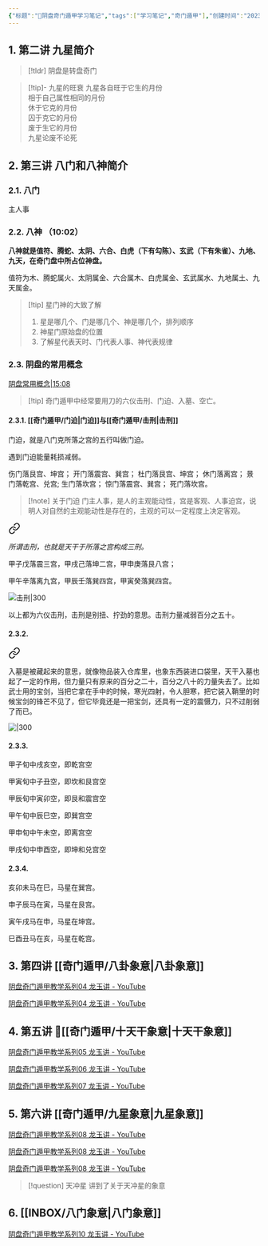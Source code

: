 ```yaml
---
{"标题":"📘阴盘奇门遁甲学习笔记","tags":["学习笔记","奇门遁甲"],"创建时间":"2023-09-27 11:46","修改时间":"2023-09-27 21:15","dg-publish":true,"permalink":"/奇门遁甲/📘阴盘奇门遁甲学习笔记/","dgPassFrontmatter":true}
---
```



## 1. 第二讲  九星简介 

>[!tldr] 阴盘是转盘奇门 
>

>[!tip]- 九星的旺衰 
>九星各自旺于它生的月份\
>相于自己属性相同的月份\
>休于它克的月份\
>囚于克它的月份\
>废于生它的月份\
>九星论废不论死

## 2. 第三讲 八门和八神简介 

### 2.1. 八门 

主人事

### 2.2. 八神 （10:02）

**八神就是值符、腾蛇、太阴、六合、白虎（下有勾陈）、玄武（下有朱雀）、九地、九天，在奇门盘中所占位神盘。**

值符为木、腾蛇属火、太阴属金、六合属木、白虎属金、玄武属水、九地属土、九天属金。

>[!tip] 星门神的大致了解 
>1. 星是哪几个、门是哪几个、神是哪几个，排列顺序
>2. 神星门原始盘的位置 
>3. 了解星代表天时、门代表人事、神代表规律
>

### 2.3. 阴盘的常用概念 
[阴盘常用概念|15:08](https://www.youtube.com/watch?v=CAldI8u4ueY&t=609s#t=908.242134087738) 

>[!tip] 奇门遁甲中经常要用刀的六仪击刑、门迫、入墓、空亡。
>

#### 2.3.1. [[奇门遁甲/门迫\|门迫]]与[[奇门遁甲/击刑\|击刑]]


<div class="transclusion internal-embed is-loaded"><div class="markdown-embed">








门迫，就是八门克所落之宫的五行叫做门迫。

遇到门迫能量耗损减弱。

伤门落艮宫、坤宫；
开门落震宫、巽宫；
杜门落艮宫、坤宫；
休门落离宫；
景门落乾宫、兑宫;
生门落坎宫；
惊门落震宫、巽宫；
死门落坎宫。

</div></div>


>[!note] 关于门迫
>门主人事，是人的主观能动性，宫是客观、人事迫宫，说明人对自然的主观能动性是存在的，主观的可以一定程度上决定客观。


<div class="transclusion internal-embed is-loaded"><a class="markdown-embed-link" href="///" aria-label="Open link"><svg xmlns="http://www.w3.org/2000/svg" width="24" height="24" viewBox="0 0 24 24" fill="none" stroke="currentColor" stroke-width="2" stroke-linecap="round" stroke-linejoin="round" class="svg-icon lucide-link"><path d="M10 13a5 5 0 0 0 7.54.54l3-3a5 5 0 0 0-7.07-7.07l-1.72 1.71"></path><path d="M14 11a5 5 0 0 0-7.54-.54l-3 3a5 5 0 0 0 7.07 7.07l1.71-1.71"></path></svg></a><div class="markdown-embed">





*所谓击刑，也就是天干于所落之宫构成三刑。*

甲子戊落震三宫，甲戌己落坤二宫，甲申庚落艮八宫；

甲午辛落离九宫，甲辰壬落巽四宫，甲寅癸落巽四宫。

![击刑|300](https://www.sunjunyang.link/file/d411eea65ca73604b0489.png)

以上都为六仪击刑，击刑是别扭、拧劲的意思。击刑力量减弱百分之五十。

</div></div>


#### 2.3.2. 
<div class="transclusion internal-embed is-loaded"><a class="markdown-embed-link" href="///" aria-label="Open link"><svg xmlns="http://www.w3.org/2000/svg" width="24" height="24" viewBox="0 0 24 24" fill="none" stroke="currentColor" stroke-width="2" stroke-linecap="round" stroke-linejoin="round" class="svg-icon lucide-link"><path d="M10 13a5 5 0 0 0 7.54.54l3-3a5 5 0 0 0-7.07-7.07l-1.72 1.71"></path><path d="M14 11a5 5 0 0 0-7.54-.54l-3 3a5 5 0 0 0 7.07 7.07l1.71-1.71"></path></svg></a><div class="markdown-embed">






入墓是被藏起来的意思，就像物品装入仓库里，也象东西装进口袋里，天干入墓也起了一定的作用，但力量只有原来的百分之二十，百分之八十的力量失去了。比如武士用的宝剑，当把它拿在手中的时候，寒光四射，令人胆寒，把它装入鞘里的时候宝剑的锋芒不见了，但它毕竟还是一把宝剑，还具有一定的震慑力，只不过削弱了而已。 

![|300](https://www.sunjunyang.link/file/d1d486e910f0fe91249ad.png)

</div></div>

#### 2.3.3. 
<div class="transclusion internal-embed is-loaded"><div class="markdown-embed">




甲子旬中戌亥空，即乾宫空 

甲寅旬中子丑空，即坎和艮宫空 

甲辰旬中寅卯空，即艮和震宫空 

甲午旬中辰巳空，即巽宫空 

甲申旬中午未空，即离宫空 

甲戌旬中申酉空，即坤和兑宫空 



</div></div>

#### 2.3.4. 
<div class="transclusion internal-embed is-loaded"><div class="markdown-embed">





亥卯未马在巳，马星在巽宫。

申子辰马在寅，马星在艮宫。

寅午戌马在申，马星在坤宫。

巳酉丑马在亥，马星在乾宫。


</div></div>

## 3. 第四讲 [[奇门遁甲/八卦象意\|八卦象意]] 

[阴盘奇门遁甲教学系列04 龙玉讲 - YouTube](https://youtu.be/oWkr-r19tn4?t=426)

[阴盘奇门遁甲教学系列04 龙玉讲 - YouTube](https://youtu.be/oWkr-r19tn4?t=1436)

## 4. 第五讲 🔶[[奇门遁甲/十天干象意\|十天干象意]] 

[阴盘奇门遁甲教学系列05 龙玉讲 - YouTube](https://youtu.be/3MDkYcitldA?t=561)

[阴盘奇门遁甲教学系列06 龙玉讲 - YouTube](https://youtu.be/NuQH3mmxrVU?t=3)

[阴盘奇门遁甲教学系列07 龙玉讲 - YouTube](https://youtu.be/G8wZw93-UAY?t=2)

## 5. 第六讲  [[奇门遁甲/九星象意\|九星象意]]

[阴盘奇门遁甲教学系列08 龙玉讲 - YouTube](https://youtu.be/4mEOqvHLc9Y?t=303)

[阴盘奇门遁甲教学系列08 龙玉讲 - YouTube](https://youtu.be/4mEOqvHLc9Y?t=298)

[阴盘奇门遁甲教学系列08 龙玉讲 - YouTube](https://youtu.be/4mEOqvHLc9Y?t=2295)

> [!question]  天冲星
> 讲到了关于天冲星的象意

## 6. [[INBOX/八门象意\|八门象意]] 

[阴盘奇门遁甲教学系列10 龙玉讲 - YouTube](https://youtu.be/KscDl5lcXVM?t=668)